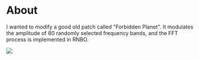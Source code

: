 # About

I wanted to modify a good old patch called "Forbidden Planet". It modulates the amplitude of 80 randomly selected frequency bands, and the FFT process is implemented in RNBO.

[![](https://img.youtube.com/vi/FTs-WpGRu3k/0.jpg)](https://www.youtube.com/watch?v=FTs-WpGRu3k)